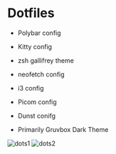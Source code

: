 # Dotfiles

- Polybar config
- Kitty config
- zsh gallifrey theme
- neofetch config
- i3 config
- Picom config
- Dunst conifg

- Primarily Gruvbox Dark Theme

![dots1](https://github.com/pal4569/dotfiles/assets/39223944/e2495c72-94ae-4c7e-8e7b-a714056d8d59)
![dots2](https://github.com/pal4569/dotfiles/assets/39223944/91abf4b3-410f-4dd4-91c5-f77af3941de8)
